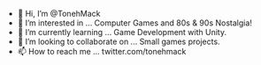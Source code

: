 - 👋 Hi, I’m @TonehMack
- 👀 I’m interested in ... Computer Games and 80s & 90s Nostalgia!
- 🌱 I’m currently learning ... Game Development with Unity.
- 💞️ I’m looking to collaborate on ... Small games projects.
- 📫 How to reach me ... twitter.com/tonehmack

<!---
TonehMack/TonehMack is a ✨ special ✨ repository because its `README.md` (this file) appears on your GitHub profile.
You can click the Preview link to take a look at your changes.
--->
